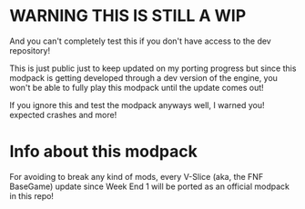 # WARNING THIS IS STILL A WIP
And you can't completely test this if you don't have access to the dev repository!

This is just public just to keep updated on my porting progress but since this modpack is getting developed through a dev version of the engine, you won't be able to fully play this modpack until the update comes out!

If you ignore this and test the modpack anyways well, I warned you! expected crashes and more!

# Info about this modpack
For avoiding to break any kind of mods, every V-Slice (aka, the FNF BaseGame) update since Week End 1 will be ported as an official modpack in this repo!
